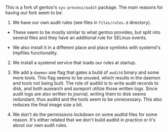 This is a fork of gentoo's `sys-process/audit` package. The main
reasons for having our fork seem to be:

1. We have our own audit rules (see files in `files/rules.d`
   directory).

  - These seem to be mostly similar to what gentoo provides, but split
    into several files and they have an additional rule for SELinux
    events.

  - We also install it in a different place and place symlinks with
    systemd's tmpfiles functionality.

2. We install a systemd service that loads our rules at startup.

3. We add a `daemon` use flag that gates a build of `auditd` binary
   and some more tools. This flag seems to be unused, which results in
   the daemon and tools not being built. The role of auditd is to
   write audit records to disk, and both ausearch and aureport utilize
   those written logs. Since audit logs are also written to journal,
   writing them to disk seems redundant, thus auditd and the tools
   seem to be unnecessary. This also reduces the final image size a
   bit.

4. We don't do the permissions lockdown on some auditd files for some
   reason. It's either related that we don't build auditd in practice
   or it's about our own audit rules.
